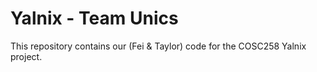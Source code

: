 # Yalnix - Team Unics
This repository contains our (Fei & Taylor) code for the COSC258 Yalnix project.